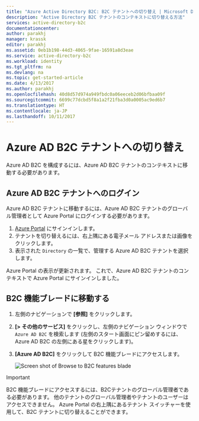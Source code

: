 ```yaml
---
title: "Azure Active Directory B2C: B2C テナントへの切り替え | Microsoft Docs"
description: "Active Directory B2C テナントのコンテキストに切り替える方法"
services: active-directory-b2c
documentationcenter: 
author: parakhj
manager: krassk
editor: parakhj
ms.assetid: 0eb1b198-44d3-4065-9fae-16591a8d3eae
ms.service: active-directory-b2c
ms.workload: identity
ms.tgt_pltfrm: na
ms.devlang: na
ms.topic: get-started-article
ms.date: 4/13/2017
ms.author: parakhj
ms.openlocfilehash: 40d8d57d974a949fbdc0a06eeceb2d06bfbaa09f
ms.sourcegitcommit: 6699c77dcbd5f8a1a2f21fba3d0a0005ac9ed6b7
ms.translationtype: HT
ms.contentlocale: ja-JP
ms.lasthandoff: 10/11/2017
---
```

# <a name="switching-to-your-azure-ad-b2c-tenant"></a>Azure AD B2C テナントへの切り替え

Azure AD B2C を構成するには、Azure AD B2C テナントのコンテキストに移動する必要があります。

## <a name="log-into-azure-ad-b2c-tenant"></a>Azure AD B2C テナントへのログイン

Azure AD B2C テナントに移動するには、Azure AD B2C テナントのグローバル管理者として Azure Portal にログインする必要があります。

1. [Azure Portal](http://portal.azure.com) にサインインします。
1. テナントを切り替えるには、右上隅にある電子メール アドレスまたは画像をクリックします。
1. 表示された `Directory` の一覧で、管理する Azure AD B2C テナントを選択します。

Azure Portal の表示が更新されます。  これで、Azure AD B2C テナントのコンテキストで Azure Portal にサインインしました。

## <a name="navigate-to-the-b2c-features-blade"></a>B2C 機能ブレードに移動する

1. 左側のナビゲーションで **[参照]** をクリックします。
1. **[> その他のサービス]** をクリックし、左側のナビゲーション ウィンドウで `Azure AD B2C` を検索します  (左側のスタート画面にピン留めするには、Azure AD B2C の左側にある星をクリックします)。
1. **[Azure AD B2C]** をクリックして B2C 機能ブレードにアクセスします。
   
    ![Screen shot of Browse to B2C features blade](./media/active-directory-b2c-get-started/b2c-browse.png)

> [!IMPORTANT]
> B2C 機能ブレードにアクセスするには、B2Cテナントのグローバル管理者である必要があります。 他のテナントのグローバル管理者やテナントのユーザーはアクセスできません。  Azure Portal の右上隅にあるテナント スイッチャーを使用して、B2C テナントに切り替えることができます。
